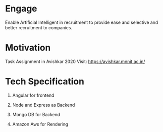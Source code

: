 # Engage
Enable Artificial Intelligent in recruitment to provide ease and selective and better recruitment to companies.

# Motivation
Task Assignment in Avishkar 2020 Visit: https://avishkar.mnnit.ac.in/

# Tech Specification

1. Angular for frontend
   
2. Node and Express as Backend
   
3. Mongo DB for Backend

4. Amazon Aws for Rendering
